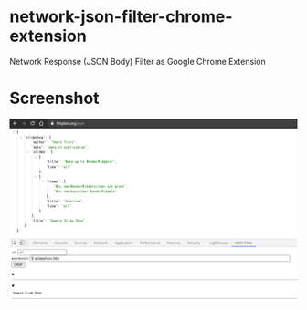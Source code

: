 # network-json-filter-chrome-extension
Network Response (JSON Body) Filter as Google Chrome Extension

# Screenshot

![img screenshot](./docs/screenshot.png)